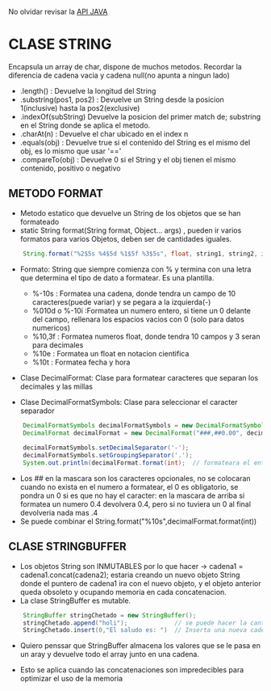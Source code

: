 No olvidar revisar la  [API JAVA](https://docs.oracle.com/javase/8/docs/api/)

# CLASE STRING
Encapsula un array de char, dispone de muchos metodos. Recordar la diferencia de cadena vacia y cadena null(no apunta a ningun lado)
- .length() : Devuelve la longitud del String
- .substring(pos1, pos2) : Devuelve un String desde la posicion 1(inclusive) hasta la pos2(exclusive)
- .indexOf(subString) Devuelve la posicion del primer match de; substring en el String donde se aplica el metodo.
- .charAt(n) : Devuelve el char ubicado en el index n
- .equals(obj) : Devuelve true si el contenido del String es el mismo del obj, es lo mismo que usar '=='
- .compareTo(obj) : Devuelve 0 si el String y el obj tienen el mismo contenido, positivo o negativo

## METODO FORMAT
- Metodo estatico que devuelve un String de los objetos que se han formateado
- static String format(String format, Object... args) , pueden ir varios formatos para varios Objetos, deben ser de cantidades iguales.
```Java
	String.format("%2$5s %4$5d %1$5f %3$5s", float, string1, string2, int) // devuelve una cadena donde el numero precedido del $ sera la posicion que se ubicaran los objetos a formatear en la cadena formateada, %numero_formato$
```

- Formato: String que siempre comienza con % y termina con una letra que determina el tipo de dato a formatear. Es una plantilla.
  + %-10s : Formatea una cadena, donde tendra un campo de 10 caracteres(puede variar) y se pegara a la izquierda(-)
  + %010d o %-10i :Formatea un numero entero, si tiene un 0 delante del campo, rellenara los espacios vacios con 0 (solo para datos numericos)
  + %10,3f : Formatea numeros float, donde tendra 10 campos y 3 seran para decimales
  + %10e : Formatea un float en notacion cientifica
  + %10t : Formatea fecha y hora

- Clase DecimalFormat: Clase para formatear caracteres que separan los decimales y las millas
- Clase DecimalFormatSymbols: Clase para seleccionar el caracter separador
```Java
	DecimalFormatSymbols decimalFormatSymbols = new DecimalFormatSymbols();
    DecimalFormat decimalFormat = new DecimalFormat("###,##0.00", decimalFormatSymbols);  //Primer string es la mascara pretendida y el segundo el separador**
    
    decimalFormatSymbols.setDecimalSeparator('-');
    decimalFormatSymbols.setGroupingSeparator('.');
    System.out.println(decimalFormat.format(int);  // formateara el enter pasado como parametro con las reglas establecidas previamente(separadores de millas y decimal)
```

  + Los ## en la mascara son los caracteres opcionales, no se colocaran cuando no exista en el numero a formatear, el 0 es obligatorio, se pondra un 0 si es que no hay el caracter: en la mascara de arriba si formatea un numero 0.4  devolvera 0.4, pero si no tuviera un 0 al final devolveria nada mas .4
  + Se puede combinar el String.format("%10s",decimalFormat.format(int)) 

## CLASE STRINGBUFFER 

- Los objetos String son INMUTABLES por lo que hacer -> cadena1 = cadena1.concat(cadena2); estaria creando un nuevo objeto String donde el puntero de cadena1 ira con el nuevo objeto, y el objeto anterior queda obsoleto y ocupando memoria en cada concatenacion. 
- La clase StringBuffer es mutable.
```Java
	StringBuffer stringChetado = new StringBuffer();
	stringChetado.append("holi");             // se puede hacer la cantidad de appends que se desee y stringChetado seguira siendo una cadena mutando.
	StringChetado.insert(0,"El saludo es: ")  // Inserta una nueva cadena en la posicion 0 del string, cada caracter es una posicion.
```

* Quiero penssar que StringBuffer almacena los valores que se le pasa en un aray y devuelve todo el array junto en una cadena.
- Esto se aplica cuando las concatenaciones son impredecibles para optimizar el uso de la memoria